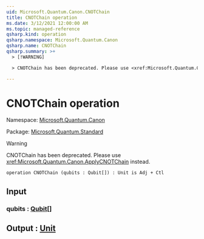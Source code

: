 ```yaml
---
uid: Microsoft.Quantum.Canon.CNOTChain
title: CNOTChain operation
ms.date: 3/12/2021 12:00:00 AM
ms.topic: managed-reference
qsharp.kind: operation
qsharp.namespace: Microsoft.Quantum.Canon
qsharp.name: CNOTChain
qsharp.summary: >+
  > [!WARNING]

  > CNOTChain has been deprecated. Please use <xref:Microsoft.Quantum.Canon.ApplyCNOTChain> instead.

---
```


# CNOTChain operation

Namespace: [Microsoft.Quantum.Canon](xref:Microsoft.Quantum.Canon)

Package: [Microsoft.Quantum.Standard](https://nuget.org/packages/Microsoft.Quantum.Standard)


> [!WARNING]
> CNOTChain has been deprecated. Please use <xref:Microsoft.Quantum.Canon.ApplyCNOTChain> instead.



```qsharp
operation CNOTChain (qubits : Qubit[]) : Unit is Adj + Ctl
```


## Input

### qubits : [Qubit](xref:microsoft.quantum.lang-ref.qubit)[]





## Output : [Unit](xref:microsoft.quantum.lang-ref.unit)

